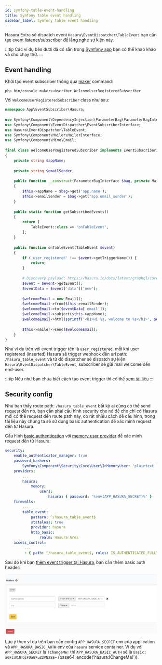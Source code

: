 ```yaml
---
id: symfony-table-event-handling
title: Symfony table event handling
sidebar_label: Symfony table event handling
---
```


Hasura Extra sẽ dispatch event `Hasura\EventDispatcher\TableEvent` bạn cần 
[tạo event listener/subscriber để lắng nghe sự kiện](https://symfony.com/doc/current/event_dispatcher.html) này.

:::tip
Các ví dụ bên dưới đã có sẵn trong [Symfony app](../02-installation/02-application-templates.md) bạn có thể khao khảo và cho chạy thử.
:::

## Event handling

Khởi tạo event subscriber thông qua [maker](https://symfony.com/bundles/SymfonyMakerBundle/current/index.html) command:

```shell
php bin/console make:subscriber WelcomeUserRegisteredSubscriber
```

Với `WelcomeUserRegisteredSubscriber` class như sau:

```php title="src/EventSubscriber/Hasura/WelcomeUserRegisteredSubscriber.php"
namespace App\EventSubscriber\Hasura;

use Symfony\Component\DependencyInjection\ParameterBag\ParameterBagInterface;
use Symfony\Component\EventDispatcher\EventSubscriberInterface;
use Hasura\EventDispatcher\TableEvent;
use Symfony\Component\Mailer\MailerInterface;
use Symfony\Component\Mime\Email;

final class WelcomeUserRegisteredSubscriber implements EventSubscriberInterface
{
    private string $appName;

    private string $emailSender;

    public function __construct(ParameterBagInterface $bag, private MailerInterface $mailer)
    {
        $this->appName = $bag->get('app.name');
        $this->emailSender = $bag->get('app.email_sender');
    }

    public static function getSubscribedEvents()
    {
        return [
            TableEvent::class => 'onTableEvent',
        ];
    }

    public function onTableEvent(TableEvent $event)
    {
        if ('user_registered' !== $event->getTriggerName()) {
            return;
        }

        # Discovery payload: https://hasura.io/docs/latest/graphql/core/event-triggers/payload.html#json-payload
        $event = $event->getEvent();
        $eventData = $event['data']['new'];

        $welcomeEmail = new Email();
        $welcomeEmail->from($this->emailSender);
        $welcomeEmail->to($eventData['email']);
        $welcomeEmail->subject($this->appName);
        $welcomeEmail->html(sprintf('<h1>Hi %s, welcome to %s</h1>', $eventData['name'], $this->appName));

        $this->mailer->send($welcomeEmail);
    }
}
```

Như ví dụ trên với event trigger tên là `user_registered`, mỗi khi user registered (inserted) Hasura
sẽ trigger webhook đến url path: `/hasura_table_event` và từ đó dispatcher sẽ dispatch sự kiện `Hasura\EventDispatcher\TableEvent`, subscriber
sẽ gửi mail welcome đến end-user.

:::tip
Nếu như bạn chưa biết cách tạo event trigger thì có thể [xem tài liệu](./01-table-event.md#add-event-trigger)
:::

## Security config

Như bạn thấy route path: `/hasura_table_event` bất kỳ ai cũng có thể send request đến nó, bạn cần phải cấu hình security
cho nó để cho chỉ có Hasura mới có thể request đến route path này, có rất nhiều cách để cấu hình, trong tài liệu này chúng ta
sẽ sử dụng basic authentication để xác minh request đến từ Hasura.

Cấu hình [basic authentication](https://symfony.com/doc/current/security.html#http-basic)
với [memory user provider](https://symfony.com/doc/current/security/user_providers.html#security-memory-user-provider)
để xác minh request đến từ Hasura:

```yaml title="config/packages/security.yaml"
security:
    enable_authenticator_manager: true
    password_hashers:
        Symfony\Component\Security\Core\User\InMemoryUser: 'plaintext'
    providers:
        ...
        hasura:
            memory:
                users:
                    hasura: { password: '%env(APP_HASURA_SECRET)%' }
    firewalls:
        ...
        table_event:
            pattern: ^/hasura_table_event$
            stateless: true
            provider: hasura
            http_basic:
                realm: Hasura Area
    access_control:
         ...
         - { path: ^/hasura_table_event$, roles: IS_AUTHENTICATED_FULLY }

```

Sau đó khi bạn [thêm event trigger tại Hasura](./01-table-event.md#add-event-trigger), bạn cần thêm basic auth header:

![authorization header](../assets/config-webhook-authorization-header.png)

Lưu ý theo ví dụ trên bạn cần config `APP_HASURA_SECRET` env của application và `APP_HASURA_BASIC_AUTH` env của `hasura` service container.
Ví dụ với `APP_HASURA_SECRET` là `!ChangeMe!` thì `APP_HASURA_BASIC_AUTH` sẽ là `Basic: aGFzdXJhOiFDaGFuZ2VNZSE=` (base64_encode('hasura:!ChangeMe!')).
